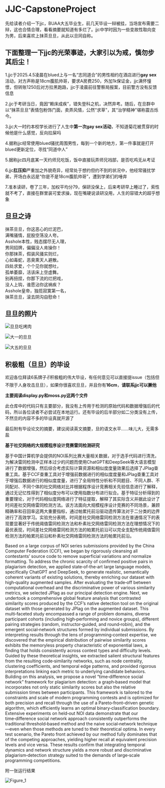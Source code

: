 # JJC-CapstoneProject
先给读者介绍一下jjc，BUAA大五毕业生，前几天毕设一辩被挂，当场宣布需要二辩，这也合情合理，看看摘要就知道有多烂了。jjc中学时因为一些变故性取向变为男，后来喜欢上抹茶旦旦，从此以旦同自称。

## 下面整理一下jjc的光荣事迹，大家引以为戒，慎勿步其后尘！

1.jjc于2025.4.5凌晨在blued上与一名“志同道合”的男性相约在酒店进行**gay sex**活动，对方声称是18cm腹肌帅哥，要求A房费250，外加1k保证金，jjc满怀憧憬，但转账1250后对方拉黑跑路，jjc于凌晨前往警察局报案，目前警方没有反馈信息

2.jjc于考研当日，竟因“赖床成疾”，错失登科之机，决然弃考。随后，在旦群中以“抹茶旦旦”表情包粉饰门面，卖弄风情，公然“求草”，其“治学精神”堪称震古烁今。

3.jjc大一时约本校学长进行了人生中**第一次gay sex活动**，不知道菊花被贯穿的时候他是什么感觉，反向拉屎吗

4.据称jjc经常使用blued骚扰周围男性，每到一个新的地方，第一件事就是打开blued更新定位，寻找“同道中人”

5.据称jjc四月底某一天约师兄吃饭，饭中直接玩弄师兄裆部，是否吃鸡无从考证

6.jjc**肛压抑**严重加之外貌奇异，经常处于想约但约不到的状况中，他经常骚扰学弟，开场白永远是“你是不是18cm腹肌帅哥”，遭到学弟们的唾弃

7.准本读研，卷了三年，加权平均分79，保研没保上，后来考研早上睡过了，索性就不考了，直接在群里装可爱求操，现在嘴硬说读研没用，人生的容错大的超乎想象

## 旦旦之诗

抹茶旦旦，你这恶心的烂泥巴，  
满嘴骚情，屁股空荡没人夸。  
Asshole本性，贱态摆尽无人理，  
男同招牌，偏偏没人肯操你！  
你那抹茶，假装风骚实则烂，  
心如毒蛇，恶臭熏天人避散。  
四处求爱，个个见你就想吐，  
孤单萎靡，活该床上空虚舞。  
别再扭捏，你那下流的烂把戏，  
没人上钩，谁愿沾你这祸疾？  
Asshole皇帝，独揽寂寞第一名，  
抹茶旦旦，滚去阴沟自慰命！

## 旦旦的照片

![旦旦吃烤肉](images/IMG_76962.jpg "旦旦吃烤肉")

![大一的旦旦](images/IMG_8671.JPG "大一的旦旦")

![大五的旦旦](images/dandan.jpg "大五的旦旦")

## 积极粗（旦旦）的毕设

欢迎各位拜读6系牌子✌️积极粗的伟大毕设，有任何意见可以直接提issue（包括但不限于人身攻击旦旦），如果你很喜欢旦旦，并且你有**16cm**，**请联系jjc可以撅他**

**主要阅读display.py和moss.py这两个文件**

此仓库中的代码只有主要部分，我没有上传用于检测的原始代码和数据增强后的代码，所以各位读者不必尝试在本地运行。还有毕设的后半部分如二分类没有上传，不然旦的内容不多的毕设真就开源了

最后附有毕设论文的摘要，建议阅读英文摘要，旦的语文水平......味儿大，无需多盐

**基于社交网络的大规模程序设计竞赛雷同检测研究**

基于中国计算机学会提供的NOI系列比赛大量相关数据，对于选手代码进行清洗，为解决雷同检测中正样本过少的问题而使用ChatGPT和DeepSeek等大语言模型进行了数据增强，然后综合考虑实际计算资源和相似度度量效果后选择了JPlag查重工具。基于CCF查重工具对于增强前数据进行的相似度度量和JPlag查重工具对于增强后数据进行的相似度度量，进行了全局特性分析和不同题目、不同人群、不同配对、不同个体的社交网络对比并根据程序设计竞赛相关先验信息进行了解释，通过无记忆性得到了相似度分布可以使用指数分布进行拟合。基于特征分析得到的重要理论，对于代码相似度网络进行了特征提取，解释了其实际含义并据此设计了时间差社交网络雷同检测方法。该方法面向大规模程序设计竞赛的不同场景，兼顾精确率和召回率这两大重要指标，通过帕累托前沿驱动遗传算法对于二分类的边界进行了高效学习。实验充分表明，时间差社交网络雷同检测方法在普通情况下的表现要显著好于传统阈值雷同检测方法和朴素社交网络雷同检测方法在理想情况下的最优表现，时间差社交网络雷同检测方法的帕累托前沿可以完全支配传统阈值雷同检测方法的帕累托前沿和朴素社交网络雷同检测方法的帕累托前沿。

Based on a large corpus of NOI series submissions provided by the China Computer Federation (CCF), we began by rigorously cleansing all contestants’ source code to remove superficial variations and normalize formatting. To address the chronic scarcity of confirmed positive pairs in plagiarism detection, we applied state‑of‑the‑art large language models, specifically ChatGPT and DeepSeek, to generate realistic, semantically coherent variants of existing solutions, thereby enriching our dataset with high‑quality augmented samples. After evaluating the trade‑off between computational overhead and the discriminative power of various similarity metrics, we selected JPlag as our principal detection engine.
Next, we undertook a comprehensive global feature analysis that contrasted similarity scores produced by the CCF’s native detection tool on the original dataset with those generated by JPlag on the augmented dataset. This multi‑faceted study encompassed a range of problem domains, diverse participant cohorts (including high‑performing and novice groups), different pairing strategies (random, instructor‑guided, and round‑robin), and the emergent social‑network structures formed by individual submissions. By interpreting results through the lens of programming‑contest expertise, we discovered that the empirical distribution of pairwise similarity scores exhibits the memoryless property characteristic of exponential laws, a finding that holds consistently across contest types and difficulty levels.
Guided by these theoretical insights, we extracted salient structural features from the resulting code‑similarity networks, such as node centrality, clustering coefficients, and temporal edge patterns, and provided rigorous interpretations linking each metric to underlying candidate behaviors. Building on this analysis, we propose a novel “time‑difference social network” framework for plagiarism detection: a graph‑based model that incorporates not only static similarity scores but also the relative submission times between participants. This framework is tailored to the constraints and scale of modern programming contests and is optimized for both precision and recall through the use of a Pareto‑front–driven genetic algorithm, which efficiently learns an optimal binary‑classification boundary.
Extensive experiments on held‑out NOI data demonstrate that our time‑difference social network approach consistently outperforms the traditional threshold‑based method and the naive social‑network technique—even when those methods are tuned to their theoretical optima. In every test scenario, the Pareto front achieved by our method fully dominates that of the competing approaches, yielding higher recall at equivalent precision levels and vice versa. These results confirm that integrating temporal dynamics and network structure yields a more robust and discriminative plagiarism‑detection strategy suited to the demands of large‑scale programming competitions.

附一张运行结果

![Figure_1](https://github.com/user-attachments/assets/aad1af47-5293-420e-992f-65b269376a22)
